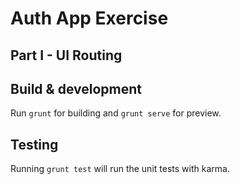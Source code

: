 # Auth App Exercise
## Part I - UI Routing



## Build & development

Run `grunt` for building and `grunt serve` for preview.

## Testing

Running `grunt test` will run the unit tests with karma.
